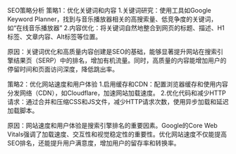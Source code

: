 SEO策略分析
策略1：优化关键词和内容
1.关键词研究：使用工具如Google Keyword Planner，找到与音乐播放器相关的高搜索量、低竞争度的关键词，如“在线音乐播放器”
2.内容优化：将关键词自然地整合到网页的标题、描述、H1标签、文章内容、Alt标签等位置。

原因：关键词优化和高质量内容创建是SEO的基础，能够显著提升网站在搜索引擎结果页（SERP）中的排名，增加有机流量。同时，高质量的内容能增加用户的停留时间和页面访问深度，降低跳出率。

策略2：优化网站速度和用户体验
1.启用缓存和CDN：配置浏览器缓存和使用内容分发网络（CDN），如Cloudflare，加速网站加载速度。
2.优化代码和减少HTTP请求：通过合并和压缩CSS和JS文件，减少HTTP请求次数，使用异步加载和延迟加载脚本。

原因：网站速度和用户体验是搜索引擎排名的重要因素。Google的Core Web Vitals强调了加载速度、交互性和视觉稳定性的重要性。优化网站速度不仅能提高SEO排名，还能提升用户满意度，增加用户的留存率和转换率。
